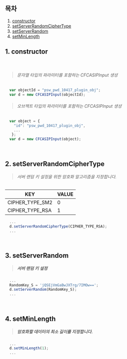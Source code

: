 ## 목차

1. [constructor](#1-constructor)
2. [setServerRandomCipherType](#2-setserverrandomciphertype)
3. [setServerRandom](#3-setserverrandom)
4. [setMinLength](#4-setminlength)


## 1. constructor

<br/>

>###### 문자열 타입의 파라미터를 포함하는 CFCASIPInput 생성
```javascript  
  var objectId = "psw_pwd_10417_plugin_obj";
  var d = new CFCASIPInput(objectId);
```
 
>###### 오브젝트 타입의 파라미터를 포함하는 CFCASIPInput 생성
```javascript
  var object = {
    "id": "psw_pwd_10417_plugin_obj",
    ...
   };
  var d = new CFCASIPInput(object);
```
<br/>

## 2. setServerRandomCipherType

> ###### 서버 랜덤 키 설정을 위한 암호화 알고리즘을 지정합니다.
KEY|VALUE
---|---
CIPHER_TYPE_SM2|0
CIPHER_TYPE_RSA|1

```javascript
  ...
  d.setServerRandomCipherType(CIPHER_TYPE_RSA);
  ...
```

<br/>

## 3. setServerRandom

> ##### 서버 랜덤 키 설정

```javascript
  ...
  RandomKey_S = 'jQSEjVmGaBwJXTrg/7IMOw==';
  d.setServerRandom(RandomKey_S);
  ...
```

<br/>

## 4. setMinLength

> ##### 암호화할 데이터의 최소 길이를 지정합니다.

```javascript
  ...
  d.setMinLength(1);
  ...
```

<br/>






